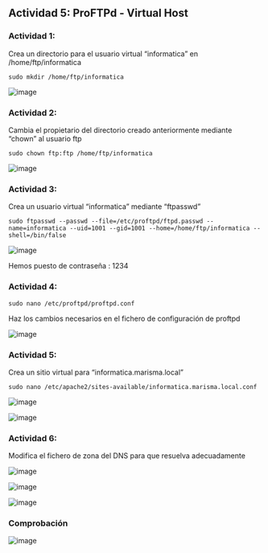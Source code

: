## Actividad 5: ProFTPd - Virtual Host

### Actividad 1: 

Crea un directorio para el usuario virtual “informatica” en /home/ftp/informatica

```
sudo mkdir /home/ftp/informatica
```

![image](https://github.com/ElAnotio/SRI-ASIR2/assets/122453991/cacc0513-f2c3-4cf9-a9d0-0b3b3fb03863)

### Actividad 2:

Cambia el propietario del directorio creado anteriormente mediante “chown” al usuario ftp

```
sudo chown ftp:ftp /home/ftp/informatica
```

![image](https://github.com/ElAnotio/SRI-ASIR2/assets/122453991/a2303550-b2e6-47a1-b02a-810480009303)


### Actividad 3:

Crea un usuario virtual “informatica” mediante “ftpasswd”

```
sudo ftpasswd --passwd --file=/etc/proftpd/ftpd.passwd --name=informatica --uid=1001 --gid=1001 --home=/home/ftp/informatica --shell=/bin/false
```

![image](https://github.com/ElAnotio/SRI-ASIR2/assets/122453991/0a12c172-ba61-4411-ad7b-f59224472002)

Hemos puesto de contraseña : 1234

### Actividad 4:

```
sudo nano /etc/proftpd/proftpd.conf
```

Haz los cambios necesarios en el fichero de configuración de proftpd

![image](https://github.com/ElAnotio/SRI-ASIR2/assets/122453991/04aca9b1-de57-4711-a675-eebe3c0064c8)

### Actividad 5:

Crea un sitio virtual para “informatica.marisma.local”

```
sudo nano /etc/apache2/sites-available/informatica.marisma.local.conf
```

![image](https://github.com/ElAnotio/SRI-ASIR2/assets/122453991/2e846330-e0b7-4232-a567-6a13973bec4c)

![image](https://github.com/ElAnotio/SRI-ASIR2/assets/122453991/b3a83dae-1c40-423d-8e9e-4d94c0001651)


### Actividad 6:
Modifica el fichero de zona del DNS para que resuelva adecuadamente

![image](https://github.com/ElAnotio/SRI-ASIR2/assets/122453991/4be4bf41-434a-43e4-9891-5225e5600add)

![image](https://github.com/ElAnotio/SRI-ASIR2/assets/122453991/14ba025b-f08d-4757-9b34-f55d37bae729)

![image](https://github.com/ElAnotio/SRI-ASIR2/assets/122453991/c4a334e8-ca23-4be1-83d5-d1267cd06bb6)

### Comprobación  

![image](https://github.com/ElAnotio/SRI-ASIR2/assets/122453991/4bd6b6d0-31c9-47bb-b3b8-0ee7411e19e2)

